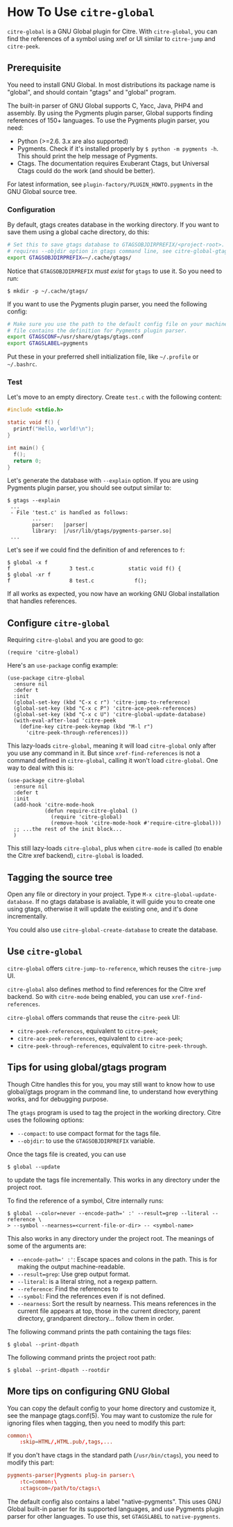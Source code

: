 # How To Use `citre-global`

`citre-global` is a GNU Global plugin for Citre. With `citre-global`, you can
find the references of a symbol using xref or UI similar to `citre-jump` and
`citre-peek`.

## Prerequisite

You need to install GNU Global. In most distributions its package name is
"global", and should contain "gtags" and "global" program.

The built-in parser of GNU Global supports C, Yacc, Java, PHP4 and assembly. By
using the Pygments plugin parser, Global supports finding references of 150+
languages. To use the Pygments plugin parser, you need:

- Python (>=2.6. 3.x are also supported)
- Pygments. Check if it's installed properly by `$ python -m pygments -h`. This
  should print the help message of Pygments.
- Ctags. The documentation requires Exuberant Ctags, but Universal Ctags could
  do the work (and should be better).

For latest information, see `plugin-factory/PLUGIN_HOWTO.pygments` in the GNU
Global source tree.

### Configuration

By default, gtags creates database in the working directory. If you want to
save them using a global cache directory, do this:

```sh
# Set this to save gtags database to GTAGSOBJDIRPREFIX/<project-root>.  This
# requires --objdir option in gtags command line, see citre-global-gtags-args.
export GTAGSOBJDIRPREFIX=~/.cache/gtags/
```

Notice that `GTAGSOBJDIRPREFIX` *must exist* for `gtags` to use it. So you need
to run:

```console
$ mkdir -p ~/.cache/gtags/
```

If you want to use the Pygments plugin parser, you need the following config:

```sh
# Make sure you use the path to the default config file on your machine.  This
# file contains the definition for Pygments plugin parser.
export GTAGSCONF=/usr/share/gtags/gtags.conf
export GTAGSLABEL=pygments
```

Put these in your preferred shell initialization file, like `~/.profile` or
`~/.bashrc`.

### Test

Let's move to an empty directory. Create `test.c` with the following content:

```c
#include <stdio.h>

static void f() {
  printf("Hello, world!\n");
}

int main() {
  f();
  return 0;
}
```

Let's generate the database with `--explain` option. If you are using Pygments
plugin parser, you should see output similar to:

```console
$ gtags --explain
 ...
 - File 'test.c' is handled as follows:
        ...
        parser:   |parser|
        library:  |/usr/lib/gtags/pygments-parser.so|
 ...
```

Let's see if we could find the definition of and references to `f`:

```console
$ global -x f
f                   3 test.c           static void f() {
$ global -xr f
f                   8 test.c             f();
```

If all works as expected, you now have an working GNU Global installation that
handles references.

## Configure `citre-global`

Requiring `citre-global` and you are good to go:

```elisp
(require 'citre-global)
```

Here's an `use-package` config example:

```elisp
(use-package citre-global
  :ensure nil
  :defer t
  :init
  (global-set-key (kbd "C-x c r") 'citre-jump-to-reference)
  (global-set-key (kbd "C-x c P") 'citre-ace-peek-references)
  (global-set-key (kbd "C-x c U") 'citre-global-update-database)
  (with-eval-after-load 'citre-peek
    (define-key citre-peek-keymap (kbd "M-l r")
      'citre-peek-through-references)))
```

This lazy-loads `citre-global`, meaning it will load `citre-global` only after
you use any command in it. But since `xref-find-references` is not a command
defined in `citre-global`, calling it won't load `citre-global`. One way to
deal with this is:

```elisp
(use-package citre-global
  :ensure nil
  :defer t
  :init
  (add-hook 'citre-mode-hook
            (defun require-citre-global ()
              (require 'citre-global)
              (remove-hook 'citre-mode-hook #'require-citre-global)))
  ;; ...the rest of the init block...
  )
```

This still lazy-loads `citre-global`, plus when `citre-mode` is called (to
enable the Citre xref backend), `citre-global` is loaded.

## Tagging the source tree

Open any file or directory in your project. Type `M-x
citre-global-update-database`. If no gtags database is avaliable, it will guide
you to create one using gtags, otherwise it will update the existing one, and
it's done incrementally.

You could also use `citre-global-create-database` to create the database.

## Use `citre-global`

`citre-global` offers `citre-jump-to-reference`, which reuses the `citre-jump`
UI.

`citre-global` also defines method to find references for the Citre xref
backend. So with `citre-mode` being enabled, you can use
`xref-find-references`.

`citre-global` offers commands that reuse the `citre-peek` UI:

- `citre-peek-references`, equivalent to `citre-peek`;
- `citre-ace-peek-references`, equivalent to `citre-ace-peek`;
- `citre-peek-through-references`, equivalent to `citre-peek-through`.

## Tips for using global/gtags program

Though Citre handles this for you, you may still want to know how to use
global/gtags program in the command line, to understand how everything works,
and for debugging purpose.

The `gtags` program is used to tag the project in the working directory. Citre
uses the following options:

- `--compact`: to use compact format for the tags file.
- `--objdir`: to use the `GTAGSOBJDIRPREFIX` variable.

Once the tags file is created, you can use

```console
$ global --update
```

to update the tags file incrementally. This works in any directory under the
project root.

To find the reference of a symbol, Citre internally runs:

```console
$ global --color=never --encode-path=' :' --result=grep --literal --reference \
> --symbol --nearness=<current-file-or-dir> -- <symbol-name>
```

This also works in any directory under the project root. The meanings of some
of the arguments are:

- `--encode-path=' :'`: Escape spaces and colons in the path. This is for
  making the output machine-readable.
- `--result=grep`: Use grep output format.
- `--literal`: <symbol-name> is a literal string, not a regexp pattern.
- `--reference`: Find the references to <symbol-name>
- `--symbol`: Find the references even if <symbol-name> is not defined.
- `--nearness`: Sort the result by nearness. This means references in the
  current file appears at top, those in the current directory, parent
  directory, grandparent directory... follow them in order.

The following command prints the path containing the tags files:

```console
$ global --print-dbpath
```

The following command prints the project root path:

```console
$ global --print-dbpath --rootdir
```

## More tips on configuring GNU Global

You can copy the default config to your home directory and customize it, see
the manpage gtags.conf(5). You may want to customize the rule for ignoring
files when tagging, then you need to modify this part:

```conf
common:\
	:skip=HTML/,HTML.pub/,tags,...
```

If you don't have ctags in the standard path (`/usr/bin/ctags`), you need to
modify this part:

```conf
pygments-parser|Pygments plug-in parser:\
	:tc=common:\
	:ctagscom=/path/to/ctags:\
```

The default config also contains a label "native-pygments". This uses GNU
Global built-in parser for its supported languages, and use Pygments plugin
parser for other languages. To use this, set `GTAGSLABEL` to `native-pygments`.
